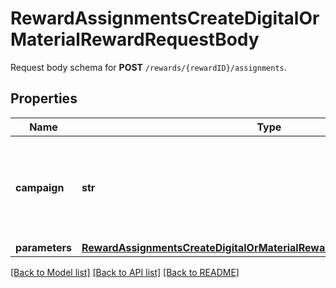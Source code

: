 # RewardAssignmentsCreateDigitalOrMaterialRewardRequestBody

Request body schema for **POST** `/rewards/{rewardID}/assignments`.

## Properties
Name | Type | Description | Notes
------------ | ------------- | ------------- | -------------
**campaign** | **str** | The campaign ID of the campaign to which the reward is to be assigned. | 
**parameters** | [**RewardAssignmentsCreateDigitalOrMaterialRewardRequestBodyParameters**](RewardAssignmentsCreateDigitalOrMaterialRewardRequestBodyParameters.md) |  | 

[[Back to Model list]](../README.md#documentation-for-models) [[Back to API list]](../README.md#documentation-for-api-endpoints) [[Back to README]](../README.md)


